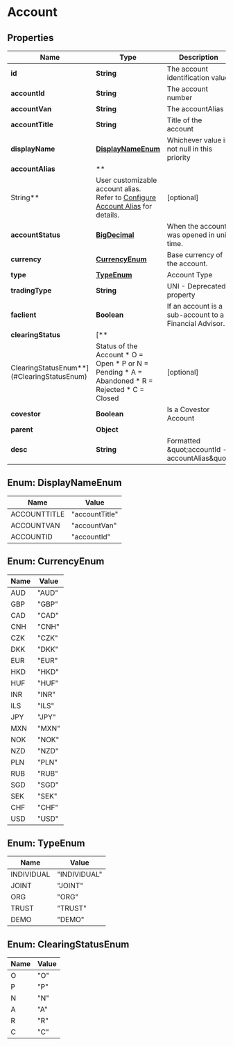# Account

## Properties

Name | Type | Description | Notes
------------ | ------------- | ------------- | -------------
**id** | **String** | The account identification value |  [optional]
**accountId** | **String** | The account number |  [optional]
**accountVan** | **String** | The accountAlias |  [optional]
**accountTitle** | **String** | Title of the account |  [optional]
**displayName** | [**DisplayNameEnum**](#DisplayNameEnum) | Whichever value is not null in this priority |  [optional]
**accountAlias** | **
String** | User customizable account alias. Refer to [Configure Account Alias](https://guides.interactivebrokers.com/cp/cp.htm#am/settings/accountalias.htm) for details. |  [optional]
**accountStatus** | [**BigDecimal**](BigDecimal.md) | When the account was opened in unix time. |  [optional]
**currency** | [**CurrencyEnum**](#CurrencyEnum) | Base currency of the account. |  [optional]
**type** | [**TypeEnum**](#TypeEnum) | Account Type |  [optional]
**tradingType** | **String** | UNI - Deprecated property |  [optional]
**faclient** | **Boolean** | If an account is a sub-account to a Financial Advisor. |  [optional]
**clearingStatus** | [**
ClearingStatusEnum**](#ClearingStatusEnum) | Status of the Account   * O &#x3D; Open   * P or N &#x3D; Pending   * A &#x3D; Abandoned   * R &#x3D; Rejected   * C &#x3D; Closed  |  [optional]
**covestor** | **Boolean** | Is a Covestor Account |  [optional]
**parent** | **Object** |  |  [optional]
**desc** | **String** | Formatted \&quot;accountId - accountAlias\&quot; |  [optional]

<a name="DisplayNameEnum"></a>

## Enum: DisplayNameEnum

Name | Value
---- | -----
ACCOUNTTITLE | &quot;accountTitle&quot;
ACCOUNTVAN | &quot;accountVan&quot;
ACCOUNTID | &quot;accountId&quot;

<a name="CurrencyEnum"></a>

## Enum: CurrencyEnum

Name | Value
---- | -----
AUD | &quot;AUD&quot;
GBP | &quot;GBP&quot;
CAD | &quot;CAD&quot;
CNH | &quot;CNH&quot;
CZK | &quot;CZK&quot;
DKK | &quot;DKK&quot;
EUR | &quot;EUR&quot;
HKD | &quot;HKD&quot;
HUF | &quot;HUF&quot;
INR | &quot;INR&quot;
ILS | &quot;ILS&quot;
JPY | &quot;JPY&quot;
MXN | &quot;MXN&quot;
NOK | &quot;NOK&quot;
NZD | &quot;NZD&quot;
PLN | &quot;PLN&quot;
RUB | &quot;RUB&quot;
SGD | &quot;SGD&quot;
SEK | &quot;SEK&quot;
CHF | &quot;CHF&quot;
USD | &quot;USD&quot;

<a name="TypeEnum"></a>

## Enum: TypeEnum

Name | Value
---- | -----
INDIVIDUAL | &quot;INDIVIDUAL&quot;
JOINT | &quot;JOINT&quot;
ORG | &quot;ORG&quot;
TRUST | &quot;TRUST&quot;
DEMO | &quot;DEMO&quot;

<a name="ClearingStatusEnum"></a>

## Enum: ClearingStatusEnum

Name | Value
---- | -----
O | &quot;O&quot;
P | &quot;P&quot;
N | &quot;N&quot;
A | &quot;A&quot;
R | &quot;R&quot;
C | &quot;C&quot;



